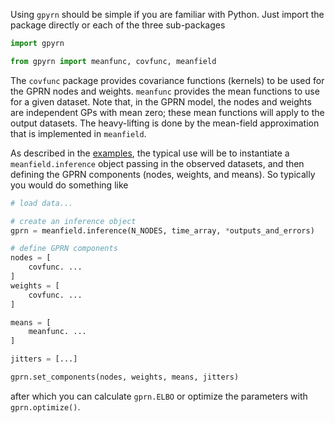 Using `gpyrn` should be simple if you are familiar with Python. Just import the
package directly or each of the three sub-packages

```python
import gpyrn

from gpyrn import meanfunc, covfunc, meanfield
```

The `covfunc` package provides covariance functions (kernels) to be used for the
GPRN nodes and weights. `meanfunc` provides the mean functions to use for a
given dataset. Note that, in the GPRN model, the nodes and weights are
independent GPs with mean zero; these mean functions will apply to the output
datasets. The heavy-lifting is done by the mean-field approximation that is
implemented in `meanfield`. 

As described in the [examples](/examples), the typical use will be to
instantiate a `meanfield.inference` object passing in the observed datasets, and
then defining the GPRN components (nodes, weights, and means). So typically you
would do something like


```python
# load data...

# create an inference object
gprn = meanfield.inference(N_NODES, time_array, *outputs_and_errors)

# define GPRN components
nodes = [
    covfunc. ...
]
weights = [
    covfunc. ...
]

means = [
    meanfunc. ...
]

jitters = [...]

gprn.set_components(nodes, weights, means, jitters)
```

after which you can calculate `gprn.ELBO` or optimize the parameters with
`gprn.optimize()`.